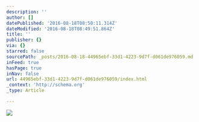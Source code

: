 ```yaml
---
description: ''
author: []
datePublished: '2016-08-18T08:50:11.314Z'
dateModified: '2016-08-18T08:49:51.864Z'
title: ''
publisher: {}
via: {}
starred: false
sourcePath: _posts/2016-08-18-44965ebf-33d1-4223-9d7f-d061de976059.md
inFeed: true
hasPage: true
inNav: false
url: 44965ebf-33d1-4223-9d7f-d061de976059/index.html
_context: 'http://schema.org'
_type: Article

---
```

![](https://the-grid-user-content.s3-us-west-2.amazonaws.com/0cd94a62-14cc-4d1d-a1f3-db64dc114cdc.jpg)